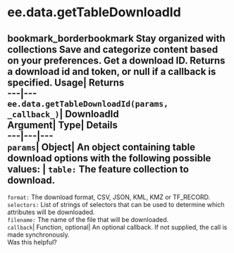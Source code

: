  
#  ee.data.getTableDownloadId
bookmark_borderbookmark Stay organized with collections  Save and categorize content based on your preferences.
Get a download ID. 
Returns a download id and token, or null if a callback is specified.
Usage| Returns  
---|---  
`ee.data.getTableDownloadId(params,  _callback_)`| DownloadId  
Argument| Type| Details  
---|---|---  
`params`| Object| An object containing table download options with the following possible values:  | ` table: ` The feature collection to download.  
---  
` format: ` The download format, CSV, JSON, KML, KMZ or TF_RECORD.  
` selectors: ` List of strings of selectors that can be used to determine which attributes will be downloaded.  
` filename: ` The name of the file that will be downloaded.  
`callback`| Function, optional| An optional callback. If not supplied, the call is made synchronously.  
Was this helpful?
